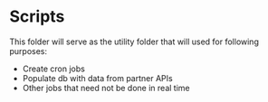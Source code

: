 # Scripts

This folder will serve as the utility folder that will used for following purposes:

- Create cron jobs 
- Populate db with data from partner APIs
- Other jobs that need not be done in real time